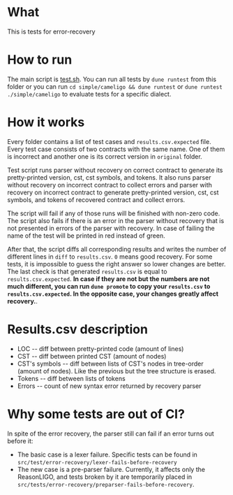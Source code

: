 # What

This is tests for error-recovery

# How to run

The main script is [test.sh](test.sh). 
You can run all tests by `dune runtest` from this folder or you can run `cd simple/cameligo && dune runtest` or `dune runtest ./simple/cameligo` to evaluate tests for a specific dialect.

# How it works

Every folder contains a list of test cases and `results.csv.expected` file.
Every test case consists of two contracts with the same name. 
One of them is incorrect and another one is its correct version in `original` folder.

Test script runs parser without recovery on correct contract to generate its pretty-printed version, cst, cst symbols, and tokens.
It also runs parser without recovery on incorrect contract to collect errors and parser with recovery on incorrect contract to generate pretty-printed version, cst, cst symbols, and tokens of recovered contract and collect errors.

The script will fail if any of those runs will be finished with non-zero code.
The script also fails if there is an error in the parser without recovery that is not presented in errors of the parser with recovery.
In case of failing the name of the test will be printed in red instead of green.

After that, the script diffs all corresponding results and writes the number of different lines in `diff` to `results.csv`. `0` means good recovery. For some tests, it is impossible to guess the right answer so lower changes are better.
The last check is that generated `results.csv` is equal to `results.csv.expected`.
**In case if they are not but the numbers are not much different, you can run `dune promote` to copy your `results.csv` to `results.csv.expected`. In the opposite case, your changes greatly affect recovery.**.

# Results.csv description

- LOC -- diff between pretty-printed code (amount of lines)
- CST -- diff between printed CST (amount of nodes)
- CST's symbols -- diff between lists of CST's nodes in tree-order (amount of
nodes). Like the previous but the tree structure is erased.
- Tokens -- diff between lists of tokens
- Errors -- count of new syntax error returned by recovery parser

# Why some tests are out of CI?

In spite of the error recovery, the parser still can fail if an error turns out before it:

- The basic case is a lexer failure. Specific tests can be found in `src/test/error-recovery/lexer-fails-before-recovery`
- The new case is a pre-parser failure. Currently, it affects only the ReasonLIGO, and tests broken by it are temporarily placed in `src/tests/error-recovery/preparser-fails-before-recovery`.
